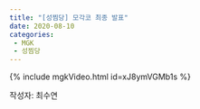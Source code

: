 ```yaml
---
title: "[성찜당] 모각코 최종 발표"
date: 2020-08-10
categories: 
 - MGK
 - 성찜당
--- 
```



{% include mgkVideo.html id=xJ8ymVGMb1s %}   

  
작성자: 최수연

